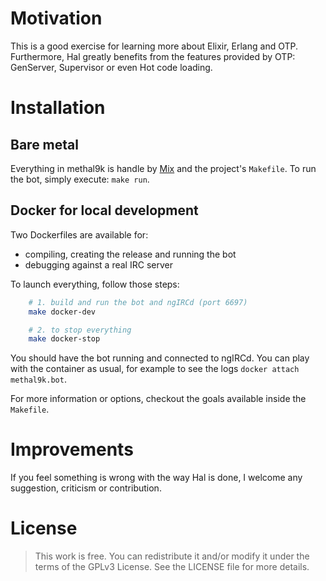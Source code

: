 # Motivation

This is a good exercise for learning more about Elixir, Erlang and
OTP. Furthermore, Hal greatly benefits from the features provided by OTP:
GenServer, Supervisor or even Hot code loading.


# Installation

## Bare metal

Everything in methal9k is handle by [Mix](https://hexdocs.pm/mix/Mix.html) and the project's
`Makefile`. To run the bot, simply execute: `make run`.

## Docker for local development

Two Dockerfiles are available for:
  - compiling, creating the release and running the bot
  - debugging against a real IRC server

To launch everything, follow those steps:

``` bash
    # 1. build and run the bot and ngIRCd (port 6697)
    make docker-dev

    # 2. to stop everything
    make docker-stop
```

You should have the bot running and connected to ngIRCd. You can play with the container as usual,
for example to see the logs `docker attach methal9k.bot`.

For more information or options, checkout the goals available inside the `Makefile`.


# Improvements

If you feel something is wrong with the way Hal is done, I welcome any
suggestion, criticism or contribution.


# License

> This work is free. You can redistribute it and/or modify it under the
> terms of the GPLv3 License. See the LICENSE file for more details.
